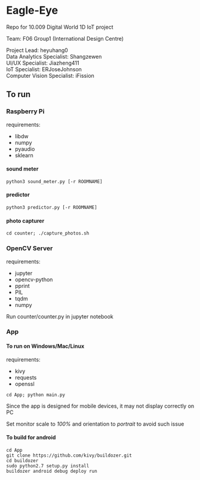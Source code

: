 # Eagle-Eye

Repo for 10.009 Digital World 1D IoT project

Team: F06 Group1 (International Design Centre)

Project Lead: heyuhang0  
Data Analytics Specialist: Shangzewen  
UI/UX Specialist: Jiazheng411  
IoT Specialist: ERJoseJohnson  
Computer Vision Specialist: iFission

## To run

### Raspberry Pi

requirements:

* libdw
* numpy
* pyaudio
* sklearn

#### sound meter

`python3 sound_meter.py [-r ROOMNAME]`

#### predictor

`python3 predictor.py [-r ROOMNAME]`

#### photo capturer

`cd counter; ./capture_photos.sh`

### OpenCV Server

requirements:

* jupyter
* opencv-python
* pprint
* PIL
* tqdm
* numpy

Run counter/counter.py in jupyter notebook

### App

#### To run on Windows/Mac/Linux

requirements:

* kivy
* requests
* openssl

`cd App; python main.py`

Since the app is designed for mobile devices, it may not display correctly on PC

Set monitor scale to *100%* and orientation to *portrait* to avoid such issue

#### To build for android

```
cd App
git clone https://github.com/kivy/buildozer.git
cd buildozer
sudo python2.7 setup.py install
buildozer android debug deploy run
```